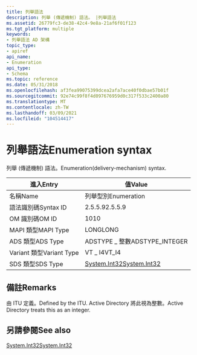 ```yaml
---
title: 列舉語法
description: 列舉 (傳遞機制) 語法。 |列舉語法
ms.assetid: 26779fc3-de38-42c4-9e8a-21af6f01f123
ms.tgt_platform: multiple
keywords:
- 列舉語法 AD 架構
topic_type:
- apiref
api_name:
- Enumeration
api_type:
- Schema
ms.topic: reference
ms.date: 05/31/2018
ms.openlocfilehash: af3fea99075399dcea2afa7ace40f0dbae57b01f
ms.sourcegitcommit: 92e74c99f8f4d097676959d0c317f533c2400a80
ms.translationtype: MT
ms.contentlocale: zh-TW
ms.lasthandoff: 03/09/2021
ms.locfileid: "104514417"
---
```

# <a name="enumeration-syntax"></a><span data-ttu-id="a48f1-105">列舉語法</span><span class="sxs-lookup"><span data-stu-id="a48f1-105">Enumeration syntax</span></span>

<span data-ttu-id="a48f1-106">列舉 (傳遞機制) 語法。</span><span class="sxs-lookup"><span data-stu-id="a48f1-106">Enumeration(delivery-mechanism) syntax.</span></span>



| <span data-ttu-id="a48f1-107">進入</span><span class="sxs-lookup"><span data-stu-id="a48f1-107">Entry</span></span> | <span data-ttu-id="a48f1-108">值</span><span class="sxs-lookup"><span data-stu-id="a48f1-108">Value</span></span> |
|--------------|---------------------------------------------------------------------------|
| <span data-ttu-id="a48f1-109">名稱</span><span class="sxs-lookup"><span data-stu-id="a48f1-109">Name</span></span>         | <span data-ttu-id="a48f1-110">列舉型別</span><span class="sxs-lookup"><span data-stu-id="a48f1-110">Enumeration</span></span>                                                               |
| <span data-ttu-id="a48f1-111">語法識別碼</span><span class="sxs-lookup"><span data-stu-id="a48f1-111">Syntax ID</span></span>    | <span data-ttu-id="a48f1-112">2.5.5.9</span><span class="sxs-lookup"><span data-stu-id="a48f1-112">2.5.5.9</span></span>                                                                   |
| <span data-ttu-id="a48f1-113">OM 識別碼</span><span class="sxs-lookup"><span data-stu-id="a48f1-113">OM ID</span></span>        | <span data-ttu-id="a48f1-114">10</span><span class="sxs-lookup"><span data-stu-id="a48f1-114">10</span></span>                                                                        |
| <span data-ttu-id="a48f1-115">MAPI 類型</span><span class="sxs-lookup"><span data-stu-id="a48f1-115">MAPI Type</span></span>    | <span data-ttu-id="a48f1-116">LONG</span><span class="sxs-lookup"><span data-stu-id="a48f1-116">LONG</span></span>                                                                      |
| <span data-ttu-id="a48f1-117">ADS 類型</span><span class="sxs-lookup"><span data-stu-id="a48f1-117">ADS Type</span></span>     | <span data-ttu-id="a48f1-118">ADSTYPE \_ 整數</span><span class="sxs-lookup"><span data-stu-id="a48f1-118">ADSTYPE\_INTEGER</span></span>                                                          |
| <span data-ttu-id="a48f1-119">Variant 類型</span><span class="sxs-lookup"><span data-stu-id="a48f1-119">Variant Type</span></span> | <span data-ttu-id="a48f1-120">VT \_ I4</span><span class="sxs-lookup"><span data-stu-id="a48f1-120">VT\_I4</span></span>                                                                    |
| <span data-ttu-id="a48f1-121">SDS 類型</span><span class="sxs-lookup"><span data-stu-id="a48f1-121">SDS Type</span></span>     | [<span data-ttu-id="a48f1-122">System.Int32</span><span class="sxs-lookup"><span data-stu-id="a48f1-122">System.Int32</span></span>](/dotnet/api/system.int32) |



## <a name="remarks"></a><span data-ttu-id="a48f1-123">備註</span><span class="sxs-lookup"><span data-stu-id="a48f1-123">Remarks</span></span>

<span data-ttu-id="a48f1-124">由 ITU 定義。</span><span class="sxs-lookup"><span data-stu-id="a48f1-124">Defined by the ITU.</span></span> <span data-ttu-id="a48f1-125">Active Directory 將此視為整數。</span><span class="sxs-lookup"><span data-stu-id="a48f1-125">Active Directory treats this as an integer.</span></span>

## <a name="see-also"></a><span data-ttu-id="a48f1-126">另請參閱</span><span class="sxs-lookup"><span data-stu-id="a48f1-126">See also</span></span>

<dl> <dt>

[<span data-ttu-id="a48f1-127">System.Int32</span><span class="sxs-lookup"><span data-stu-id="a48f1-127">System.Int32</span></span>](/dotnet/api/system.int32)
</dt> </dl>

 

 
